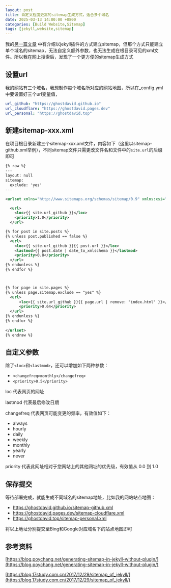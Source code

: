 ```yaml
---
layout: post
title: 自定义程度更高的sitemap生成方式，适合多个域名
date: 2025-03-13 14:00:00 +0800
categories: [Build Website,Sitemap]
tags: [jekyll,website,sitemap]
---
```


我的[另一篇文章](https://ghostdavid.pages.dev/posts/Jekyll-sitemap) 中有介绍以jekyll插件的方式建立sitemap，但那个方式只能建立单个域名的sitemap，无法自定义额外参数，也无法生成在根目录可见的xml文件。所以我在网上搜索后，发现了一个更方便的sitemap生成方式

## 设置url

我的网站有三个域名，我想制作每个域名所对应的网站地图，所以在_config.yml中要设置好三个url变量值，

``` yml
url_github: "https://ghostdavid.github.io"
url_cloudflare: "https://ghostdavid.pages.dev"
url_personal: "https://ghostdavid.top"
```
## 新建sitemap-xxx.xml

在项目根目录新建三个sitemap-xxx.xml文件，内容如下（这里以sitemap-github.xml举例），不同sitemap文件只需更改文件名和文件中的`site.url`的后缀即可

``` xml
{% raw %}    
---
layout: null
sitemap:
  exclude: 'yes'
---

<urlset xmlns="http://www.sitemaps.org/schemas/sitemap/0.9" xmlns:xsi="http://www.w3.org/2001/XMLSchema-instance" xsi:schemaLocation="http://www.sitemaps.org/schemas/sitemap/0.9 http://www.sitemaps.org/schemas/sitemap/0.9/sitemap.xsd">

  <url>
    <loc>{{ site.url_github }}</loc>
    <priority>1.0</priority>
  </url>

{% for post in site.posts %}
{% unless post.published == false %}
  <url>
    <loc>{{ site.url_github }}{{ post.url }}</loc>
    <lastmod>{{ post.date | date_to_xmlschema }}</lastmod>
    <priority>0.8</priority>
  </url>
{% endunless %}
{% endfor %}



{% for page in site.pages %}
{% unless page.sitemap.exclude == "yes" %}
  <url>
      <loc>{{ site.url_github }}{{ page.url | remove: "index.html" }}</loc>
      <priority>0.64</priority>
  </url>
{% endunless %}
{% endfor %}
  
</urlset>
{% endraw %}  
```

## 自定义参数
除了`<loc>`和`<lastmod>`，还可以增加如下两种参数：
- `<changefreq>monthly</changefreq>`
- `<priority>0.5</priority>`

loc 代表网页的网址

lastmod 代表最后修改日期

changefreq 代表网页可能变更的频率，有效值如下：

- always
- hourly
- daily
- weekly
- monthly
- yearly
- never

priority 代表此网址相对于您网站上的其他网址的优先级，有效值从 0.0 到 1.0



## 保存提交

等待部署完成，就能生成不同域名的sitemap地址，比如我的网站站点地图：

- https://ghostdavid.github.io/sitemap-github.xml
- https://ghostdavid.pages.dev/sitemap-cloudflare.xml
- https://ghostdavid.top/sitemap-personal.xml

将以上地址分别提交至Bing和Google对应域名下的站点地图即可



## 参考资料

[https://blog.poychang.net/generating-sitemap-in-jekyll-without-plugin/](https://blog.poychang.net/generating-sitemap-in-jekyll-without-plugin/)

[https://blog.17study.com.cn/2017/12/29/sitemap_of_jekyll/](https://blog.17study.com.cn/2017/12/29/sitemap_of_jekyll/)
